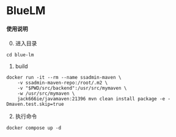 # BlueLM



#### 使用说明

0. 进入目录
```
cd blue-lm
```

1.  build
```
docker run -it --rm --name ssadmin-maven \
    -v ssadmin-maven-repo:/root/.m2 \
    -v "$PWD/src/backend":/usr/src/mymaven \
    -w /usr/src/mymaven \
    jack666ie/javamaven:21396 mvn clean install package -e -Dmaven.test.skip=true
```
2.  执行命令
```
docker compose up -d
```
